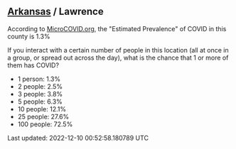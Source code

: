 
## [Arkansas](/united-states/arkansas) / Lawrence

According to [MicroCOVID.org](http://microcovid.org),
the "Estimated Prevalence" of COVID in this county is 1.3%

If you interact with a certain number of people in this location
(all at once in a group, or spread out across the day), what is the chance that
1 or more of them has COVID?

- 1 person: 1.3%
- 2 people: 2.5%
- 3 people: 3.8%
- 5 people: 6.3%
- 10 people: 12.1%
- 25 people: 27.6%
- 100 people: 72.5%

Last updated: 2022-12-10 00:52:58.180789 UTC
